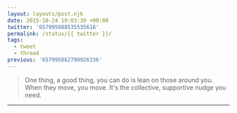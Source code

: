 ```yaml
---
layout: layouts/post.njk
date: 2015-10-24 19:03:39 +00:00
twitter: '657995888535535616'
permalink: /status/{{ twitter }}/
tags: 
  - tweet
  - thread
previous: '657995862790926336'
---
```


> One thing, a good thing, you can do is lean on those around you. When they move, you move. It's the collective, supportive nudge you need.

---
